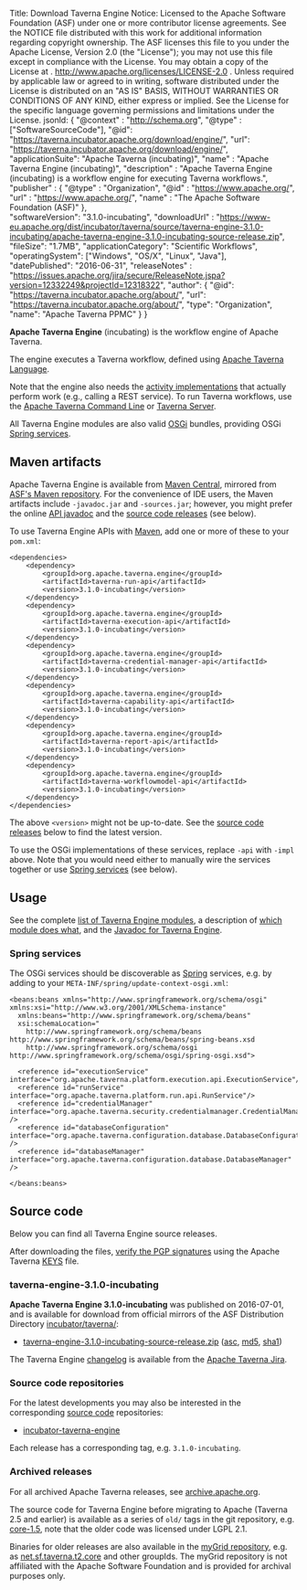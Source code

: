 Title:     Download Taverna Engine
Notice:    Licensed to the Apache Software Foundation (ASF) under one
           or more contributor license agreements.  See the NOTICE file
           distributed with this work for additional information
           regarding copyright ownership.  The ASF licenses this file
           to you under the Apache License, Version 2.0 (the
           "License"); you may not use this file except in compliance
           with the License.  You may obtain a copy of the License at
           .
             http://www.apache.org/licenses/LICENSE-2.0
           .
           Unless required by applicable law or agreed to in writing,
           software distributed under the License is distributed on an
           "AS IS" BASIS, WITHOUT WARRANTIES OR CONDITIONS OF ANY
           KIND, either express or implied.  See the License for the
           specific language governing permissions and limitations
           under the License.
jsonld: {
    "@context" : "http://schema.org",
    "@type" : ["SoftwareSourceCode"],
    "@id": "https://taverna.incubator.apache.org/download/engine/",
    "url": "https://taverna.incubator.apache.org/download/engine/",
    "applicationSuite": "Apache Taverna (incubating)",
    "name" : "Apache Taverna Engine (incubating)",
    "description" : "Apache Taverna Engine (incubating) is a workflow engine for executing Taverna workflows.",
    "publisher" : { "@type" : "Organization",
                    "@id" : "https://www.apache.org/",
                   "url" : "https://www.apache.org/",
                    "name" : "The Apache Software Foundation (ASF)" },    
    "softwareVersion": "3.1.0-incubating",
    "downloadUrl" : "https://www-eu.apache.org/dist/incubator/taverna/source/taverna-engine-3.1.0-incubating/apache-taverna-engine-3.1.0-incubating-source-release.zip",
    "fileSize": "1.7MB",
    "applicationCategory": "Scientific Workflows",
    "operatingSystem": ["Windows", "OS/X", "Linux", "Java"],             
    "datePublished": "2016-06-31",
    "releaseNotes" : "https://issues.apache.org/jira/secure/ReleaseNote.jspa?version=12332249&projectId=12318322",
    "author": { "@id": "https://taverna.incubator.apache.org/about/",
                 "url": "https://taverna.incubator.apache.org/about/",
                 "type": "Organization",
                 "name": "Apache Taverna PPMC" }
  }  

**Apache Taverna Engine** (incubating) is the workflow engine of
Apache Taverna.

The engine executes a Taverna workflow, defined using
[Apache Taverna Language](/download/language/).

Note that the engine also needs the
[activity implementations](/download/common-activities/)
that actually perform work (e.g., calling a REST service). To
run Taverna workflows, use the
[Apache Taverna Command Line](/download/command-line/)
or [Taverna Server](/download/server/).

All Taverna Engine modules are also valid [OSGi](http://www.osgi.org/) bundles,
providing OSGi [Spring services](#spring-services).


## Maven artifacts

Apache Taverna Engine is available from
[Maven Central](https://repo1.maven.org/maven2/org/apache/taverna/engine/),
mirrored from
[ASF's Maven repository](https://repository.apache.org/content/repositories/releases/org/apache/taverna/engine/).
For the convenience of IDE users, the Maven artifacts include `-javadoc.jar` and
`-sources.jar`; however, you might prefer the
online [API javadoc](/javadoc/taverna-engine/)
and the [source code releases](#source-code) (see below).


To use Taverna Engine APIs with [Maven](https://maven.apache.org/), add
one or more of these to your `pom.xml`:

    <dependencies>
        <dependency>
            <groupId>org.apache.taverna.engine</groupId>
            <artifactId>taverna-run-api</artifactId>
            <version>3.1.0-incubating</version>
        </dependency>
        <dependency>
            <groupId>org.apache.taverna.engine</groupId>
            <artifactId>taverna-execution-api</artifactId>
            <version>3.1.0-incubating</version>
        </dependency>
        <dependency>
            <groupId>org.apache.taverna.engine</groupId>
            <artifactId>taverna-credential-manager-api</artifactId>
            <version>3.1.0-incubating</version>
        </dependency>
        <dependency>
            <groupId>org.apache.taverna.engine</groupId>
            <artifactId>taverna-capability-api</artifactId>
            <version>3.1.0-incubating</version>
        </dependency>
        <dependency>
            <groupId>org.apache.taverna.engine</groupId>
            <artifactId>taverna-report-api</artifactId>
            <version>3.1.0-incubating</version>
        </dependency>
        <dependency>
            <groupId>org.apache.taverna.engine</groupId>
            <artifactId>taverna-workflowmodel-api</artifactId>
            <version>3.1.0-incubating</version>
        </dependency>
    </dependencies>

The above `<version>` might not be up-to-date.
See the [source code releases](#source-code) below to find the latest version.

To use the OSGi implementations of these services, replace `-api` with `-impl` above.
Note that you would need either to manually wire the services together or use
[Spring services](#spring-services) (see below).



## Usage

See the complete
[list of Taverna Engine modules](https://github.com/apache/incubator-taverna-engine/#modules),
a description of [which module does what](https://github.com/apache/incubator-taverna-engine/#which-module-does-what),
and the [Javadoc for Taverna Engine](/javadoc/taverna-engine/).

### Spring services

The OSGi services should be
discoverable as [Spring](https://spring.io/) services,
e.g. by adding to
your `META-INF/spring/update-context-osgi.xml`:

    <beans:beans xmlns="http://www.springframework.org/schema/osgi" xmlns:xsi="http://www.w3.org/2001/XMLSchema-instance"
      xmlns:beans="http://www.springframework.org/schema/beans"
      xsi:schemaLocation="
        http://www.springframework.org/schema/beans http://www.springframework.org/schema/beans/spring-beans.xsd
        http://www.springframework.org/schema/osgi http://www.springframework.org/schema/osgi/spring-osgi.xsd">

      <reference id="executionService" interface="org.apache.taverna.platform.execution.api.ExecutionService"/>
      <reference id="runService" interface="org.apache.taverna.platform.run.api.RunService"/>
      <reference id="credentialManager" interface="org.apache.taverna.security.credentialmanager.CredentialManager" />
      <reference id="databaseConfiguration" interface="org.apache.taverna.configuration.database.DatabaseConfiguration" />
      <reference id="databaseManager" interface="org.apache.taverna.configuration.database.DatabaseManager" />

    </beans:beans>


## Source code

Below you can find all Taverna Engine source releases.

After downloading the files,
[verify the PGP signatures](http://www.apache.org/info/verification.html)
using the Apache Taverna [KEYS](https://www.apache.org/dist/incubator/taverna/KEYS)
file.

### taverna-engine-3.1.0-incubating

**Apache Taverna Engine 3.1.0-incubating** was published on 2016-07-01, and is available for download
from official mirrors of the
ASF Distribution Directory [incubator/taverna/](https://www.apache.org/dyn/closer.cgi/incubator/taverna/):

* [taverna-engine-3.1.0-incubating-source-release.zip](https://www.apache.org/dyn/closer.cgi/incubator/taverna/source/taverna-engine-3.1.0-incubating/apache-taverna-engine-3.1.0-incubating-source-release.zip)
  ([asc](https://www.apache.org/dist/incubator/taverna/source/taverna-engine-3.1.0-incubating/apache-taverna-engine-3.1.0-incubating-source-release.zip.asc),
  [md5](https://www.apache.org/dist/incubator/taverna/source/taverna-engine-3.1.0-incubating/apache-taverna-engine-3.1.0-incubating-source-release.zip.md5),
  [sha1](https://www.apache.org/dist/incubator/taverna/source/taverna-engine-3.1.0-incubating/apache-taverna-engine-3.1.0-incubating-source-release.zip))

The Taverna Engine [changelog](https://issues.apache.org/jira/secure/ReleaseNote.jspa?version=12332249&projectId=12318322)
is available from the [Apache Taverna Jira](https://issues.apache.org/jira/browse/TAVERNA/component/12326810).


### Source code repositories

For the latest developments you may also be interested in the corresponding
[source code](/download/code/) repositories:

* [incubator-taverna-engine](https://github.com/apache/incubator-taverna-engine)

Each release has a corresponding tag, e.g. `3.1.0-incubating`.

### Archived releases

For all archived Apache Taverna releases, see
[archive.apache.org](https://archive.apache.org/dist/incubator/taverna/).

The source code for Taverna Engine before migrating to Apache
(Taverna 2.5 and earlier) is available
as a series of `old/` tags in the git repository, e.g.
[core-1.5](https://github.com/apache/incubator-taverna-engine/tree/old/core-1.5),
note that the older code was licensed under LGPL 2.1.

Binaries for older releases are also available in the
[myGrid repository](/download/maven/#pre-apache-releases-and-snapshots),
e.g. as [net.sf.taverna.t2.core](http://www.mygrid.org.uk/maven/repository/net/sf/taverna/t2/core/)
and other groupIds. The myGrid repository is not affiliated with the
Apache Software Foundation and is provided for archival purposes only.
